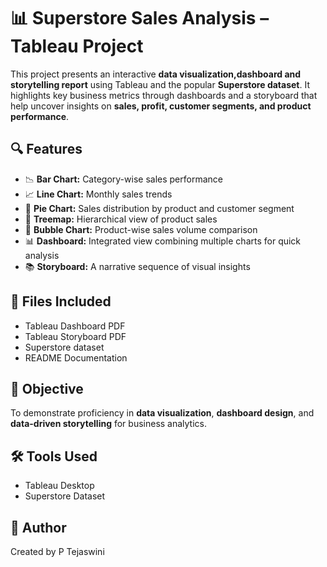 # 📊 Superstore Sales Analysis – Tableau Project

This project presents an interactive **data visualization,dashboard and storytelling report** using Tableau and the popular **Superstore dataset**. It highlights key business metrics through dashboards and a storyboard that help uncover insights on **sales, profit, customer segments, and product performance**.

## 🔍 Features

- 📉 **Bar Chart:** Category-wise sales performance
- 📈 **Line Chart:** Monthly sales trends
- 🥧 **Pie Chart:** Sales distribution by product and customer segment
- 🌳 **Treemap:** Hierarchical view of product sales
- 🫧 **Bubble Chart:** Product-wise sales volume comparison
- 📊 **Dashboard:** Integrated view combining multiple charts for quick analysis
- 📚 **Storyboard:** A narrative sequence of visual insights

## 📁 Files Included

- Tableau Dashboard PDF
- Tableau Storyboard PDF
- Superstore dataset
- README Documentation

## 🎯 Objective

To demonstrate proficiency in **data visualization**, **dashboard design**, and **data-driven storytelling** for business analytics.

## 🛠 Tools Used

- Tableau Desktop
- Superstore Dataset

## 📌 Author

Created by P Tejaswini

